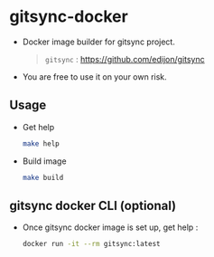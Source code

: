 # gitsync-docker

* Docker image builder for gitsync project.
    > `gitsync` : https://github.com/edijon/gitsync
* You are free to use it on your own risk.

## Usage

* Get help
    ```bash
    make help
    ```
* Build image
    ```bash
    make build
    ```

## gitsync docker CLI (optional)

* Once gitsync docker image is set up, get help :
    ```bash
    docker run -it --rm gitsync:latest
    ```